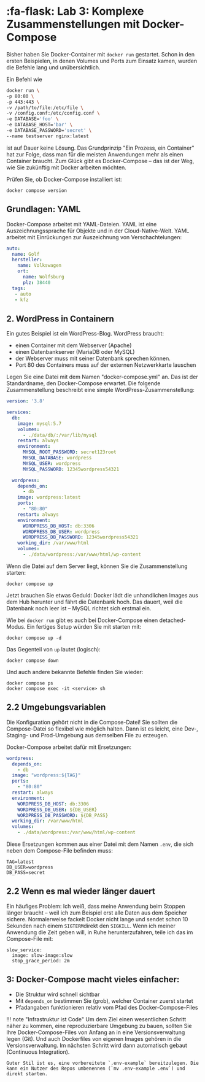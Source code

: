 # :fa-flask: Lab 3: Komplexe Zusammenstellungen mit Docker-Compose

Bisher haben Sie Docker-Container mit `docker run` gestartet. Schon in den ersten Beispielen, in denen Volumes und Ports zum Einsatz kamen, wurden die Befehle lang und unübersichtlich.

Ein Befehl wie 

```bash
docker run \
-p 80:80 \
-p 443:443 \
-v /path/to/file:/etc/file \
-v /config.conf:/etc/config.conf \
-e DATABASE='foo' \
-e DATABASE_HOST='bar' \
-e DATABASE_PASSWORD='secret' \
--name testserver nginx:latest
```

ist auf Dauer keine Lösung. Das Grundprinzip "Ein Prozess, ein Container" hat zur Folge, dass man für die meisten Anwendungen mehr als einen Container braucht. Zum Glück gibt es Docker-Compose – das ist der Weg, wie Sie zukünftig mit Docker arbeiten möchten.

Prüfen Sie, ob Docker-Compose installiert ist:

```
docker compose version
```

## Grundlagen: YAML

Docker-Compose arbeitet mit YAML-Dateien. YAML ist eine Auszeichnungssprache für Objekte und in der Cloud-Native-Welt. YAML arbeitet mit Einrückungen zur Auszeichnung von Verschachtelungen:

```yaml
auto:
  name: Golf
  hersteller:
    name: Volkswagen
    ort:
      name: Wolfsburg
      plz: 38440
  tags:
   - auto
   - kfz
```

## 2. WordPress in Containern

 Ein gutes Beispiel ist ein WordPress-Blog. WordPress braucht:

* einen Container mit dem Webserver (Apache)
* einen Datenbankserver (MariaDB oder MySQL)
* der Webserver muss mit seiner Datenbank sprechen können.
* Port 80 des Containers muss auf der externen Netzwerkkarte lauschen

Legen Sie eine Datei mit dem Namen "docker-compose.yml" an. Das ist der Standardname, den Docker-Compose erwartet. Die folgende Zusammenstellung beschreibt eine simple WordPress-Zusammenstellung:

```yaml
version: '3.8'

services:
  db:
    image: mysql:5.7
    volumes:
      - ./data/db/:/var/lib/mysql
    restart: always
    environment:
      MYSQL_ROOT_PASSWORD: secret123root
      MYSQL_DATABASE: wordpress
      MYSQL_USER: wordpress
      MYSQL_PASSWORD: 12345wordpress54321

  wordpress:
    depends_on:
      - db
    image: wordpress:latest
    ports:
      - "80:80"
    restart: always
    environment:
      WORDPRESS_DB_HOST: db:3306
      WORDPRESS_DB_USER: wordpress
      WORDPRESS_DB_PASSWORD: 12345wordpress54321
    working_dir: /var/www/html
    volumes:
      - ./data/wordpress:/var/www/html/wp-content
```

Wenn die Datei auf dem Server liegt, können Sie die Zusammenstellung starten:

```
docker compose up
```

Jetzt brauchen Sie etwas Geduld: Docker lädt die unhandlichen Images aus dem Hub herunter und fährt die Datenbank hoch. Das dauert, weil die Datenbank noch leer ist – MySQL richtet sich erstmal ein.

Wie bei `docker run` gibt es auch bei Docker-Compose einen detached-Modus. Ein fertiges Setup würden Sie mit starten mit:

```
docker compose up -d
```

Das Gegenteil von `up` lautet (logisch):

```
docker compose down
```

Und auch andere bekannte Befehle finden Sie wieder:

```
docker compose ps
docker compose exec -it <service> sh
```

## 2.2 Umgebungsvariablen

Die Konfiguration gehört nicht in die Compose-Datei! Sie sollten die Compose-Datei so flexibel wie möglich halten. Dann ist es leicht, eine Dev-, Staging- und Prod-Umgebung aus demselben File zu erzeugen.

Docker-Compose arbeitet dafür mit Ersetzungen:

```yaml
wordpress:
  depends_on:
    - db
  image: "wordpress:${TAG}"
  ports:
    - "80:80"
  restart: always
  environment:
    WORDPRESS_DB_HOST: db:3306
    WORDPRESS_DB_USER: ${DB_USER}
    WORDPRESS_DB_PASSWORD: ${DB_PASS}
  working_dir: /var/www/html
  volumes:
    - ./data/wordpress:/var/www/html/wp-content
```

Diese Ersetzungen kommen aus einer Datei mit dem Namen `.env`, die sich neben dem Compose-File befinden muss:

```
TAG=latest
DB_USER=wordpress
DB_PASS=secret
```

## 2.2 Wenn es mal wieder länger dauert

Ein häufiges Problem: Ich weiß, dass meine Anwendung beim Stoppen länger braucht – weil ich zum Beispiel erst alle Daten aus dem Speicher sichere. Normalerweise fackelt Docker nicht lange und sendet schon 10 Sekunden nach einem `SIGTERM`direkt den `SIGKILL`. Wenn ich meiner Anwendung die Zeit geben will, in Ruhe herunterzufahren, teile ich das im Compose-File mit:

```
slow_service:
  image: slow-image:slow
  stop_grace_period: 2m
```

## 3: Docker-Compose macht vieles einfacher:

* Die Struktur wird schnell sichtbar
* Mit `depends_on` bestimmen Sie (grob), welcher Container zuerst startet
* Pfadangaben funktionieren relativ vom Pfad des Docker-Compose-Files

!!! note "Infrastruktur ist Code"
    Um dem Ziel einen wesentlichen Schritt näher zu kommen, eine reproduzierbare Umgebung zu bauen, sollten Sie Ihre Docker-Compose-Files von Anfang an in eine Versionsverwaltung legen (Git). Und auch Dockerfiles von eigenen Images gehören in die Versionsverwaltung. Im nächsten Schritt wird dann automatisch gebaut (Continuous Integration).

    Guter Stil ist es, eine vorbereitete `.env-example` bereitzulegen. Die kann ein Nutzer des Repos umbenennen (`mv .env-example .env`) und direkt starten.